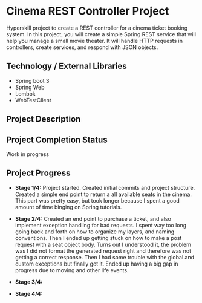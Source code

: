 # Cinema REST Controller Project
Hyperskill project to create a REST controller for a cinema ticket booking system. 
In this project, you will create a simple Spring REST service that will help you manage
a small movie theater. It will handle HTTP requests in controllers, create services, 
and respond with JSON objects.

## Technology / External Libraries
- Spring boot 3
- Spring Web
- Lombok
- WebTestClient

## Project Description

## Project Completion Status
Work in progress

## Project Progress
- **Stage 1/4:** Project started. Created initial commits and project structure. Created a simple end point to return a all
available seats in the cinema. This part was pretty easy, but took longer because I spent a good amount of time 
binging on Spring tutorials.


- **Stage 2/4:** Created an end point to purchase a ticket, and also implement exception handling for bad requests. I spent
way too long going back and forth on how to organize my layers, and naming conventions. Then I ended up getting stuck
on how to make a post request with a seat object body. Turns out I understood it, the problem was I did not format the
generated request right and therefore was not getting a correct response. Then I had some trouble with the global and
custom exceptions but finally got it. Ended up having a big gap in progress due to moving and other life events.


- **Stage 3/4:**


- **Stage 4/4:**